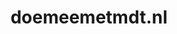---
layout: post
title:  "doemeemetmdt.nl"
internal_url:  "/data/doemeemetmdt.nl.html"
categories: dutchgov
---